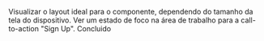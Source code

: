 Visualizar o layout ideal para o componente, dependendo do tamanho da tela do dispositivo.
Ver um estado de foco na área de trabalho para a call-to-action "Sign Up".
Concluido
